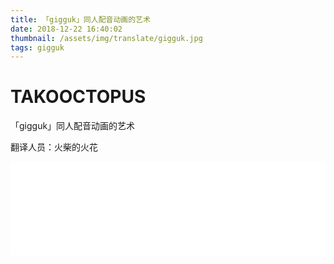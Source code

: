 ```yaml
---
title: 「gigguk」同人配音动画的艺术
date: 2018-12-22 16:40:02
thumbnail: /assets/img/translate/gigguk.jpg
tags: gigguk
---
```

# TAKOOCTOPUS

<label class="label-header"> 「gigguk」同人配音动画的艺术 </label>

翻译人员：火柴的火花

<iframe id="spkj" src="//player.bilibili.com/player.html?aid=38746179&cid=70046184&page=1" scrolling="no" border="0" frameborder="no" framespacing="0" allowfullscreen="true" width=100%> </iframe>

<script type="text/javascript">
    document.getElementById("spkj").style.height=document.getElementById("spkj").scrollWidth*0.76+"px";
</script>